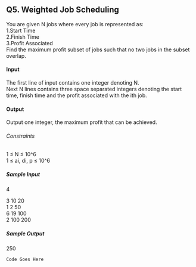 ## Q5. Weighted Job Scheduling     

You are given N jobs where every job is represented as:         
1.Start Time        
2.Finish Time     
3.Profit Associated    
Find the maximum profit subset of jobs such that no two jobs in the subset overlap.   

#### Input     
The first line of input contains one integer denoting N.       
Next N lines contains three space separated integers denoting the start time, finish time and the profit associated with the ith job.        
#### Output      
Output one integer, the maximum profit that can be achieved.     
###### Constraints    
1 ≤ N ≤ 10^6    
1 ≤ ai, di, p ≤ 10^6      
##### Sample Input     
4   

3 10 20    
1 2 50     
6 19 100     
2 100 200     
##### Sample Output     
250    


````
Code Goes Here

````
